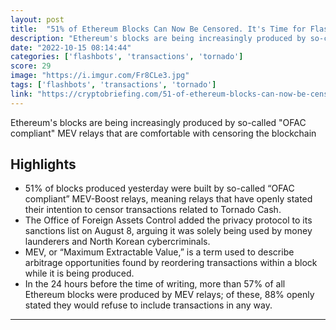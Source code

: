 ```yaml
---
layout: post
title:  "51% of Ethereum Blocks Can Now Be Censored. It's Time for Flashbots to Shut Down"
description: "Ethereum's blocks are being increasingly produced by so-called \"OFAC compliant\" MEV relays that are comfortable with censoring the blockchain"
date: "2022-10-15 08:14:44"
categories: ['flashbots', 'transactions', 'tornado']
score: 29
image: "https://i.imgur.com/Fr8CLe3.jpg"
tags: ['flashbots', 'transactions', 'tornado']
link: "https://cryptobriefing.com/51-of-ethereum-blocks-can-now-be-censored-its-time-for-flashbots-to-shut-down/?utm_source=feed&amp;utm_medium=rss"
---
```


Ethereum's blocks are being increasingly produced by so-called \"OFAC compliant\" MEV relays that are comfortable with censoring the blockchain

## Highlights

- 51% of blocks produced yesterday were built by so-called “OFAC compliant” MEV-Boost relays, meaning relays that have openly stated their intention to censor transactions related to Tornado Cash.
- The Office of Foreign Assets Control added the privacy protocol to its sanctions list on August 8, arguing it was solely being used by money launderers and North Korean cybercriminals.
- MEV, or “Maximum Extractable Value,” is a term used to describe arbitrage opportunities found by reordering transactions within a block while it is being produced.
- In the 24 hours before the time of writing, more than 57% of all Ethereum blocks were produced by MEV relays; of these, 88% openly stated they would refuse to include transactions in any way.

---
